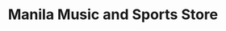 ---
title: "Manila Music and Sports Store"
url: /manila/manila-music-and-sports-store/
shop: sports
---